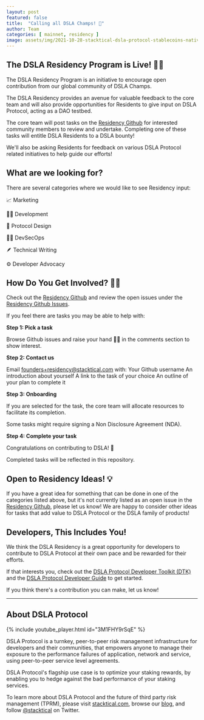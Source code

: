 ```yaml
---
layout: post
featured: false
title:  "Calling all DSLA Champs! 🥊"
author: Team
categories: [ mainnet, residency ]
image: assets/img/2021-10-28-stacktical-dsla-protocol-stablecoins-native-tokens-liquid-staking-october-2021-blockchain-cryptocurrency-fintech-legaltech-insurtech-itsm-slm-sla-defi-nft.jpg
---
```


## The DSLA Residency Program is Live! 🧑‍💻

The DSLA Residency Program is an initiative to encourage open contribution from our global community of DSLA Champs. 

The DSLA Residency provides an avenue for valuable feedback to the core team and will also provide opportunities for Residents to give input on DSLA Protocol, acting as a DAO testbed.

The core team will post tasks on the [Residency Github](https://github.com/Stacktical/stacktical-dsla-residency) for interested community members to review and undertake. Completing one of these tasks will entitle DSLA Residents to a DSLA bounty!

We'll also be asking Residents for feedback on various DSLA Protocol related initiatives to help guide our efforts!

## What are we looking for?

There are several categories where we would like to see Residency input:

📈 Marketing

👩‍💻 Development

🧪 Protocol Design

👨‍💻 DevSecOps

🪶 Technical Writing

⚙️ Developer Advocacy

## How Do You Get Involved? 🙋‍♂️

Check out the [Residency Github](https://github.com/Stacktical/stacktical-dsla-residency) and review the open issues under the [Residency Github Issues](https://github.com/Stacktical/stacktical-dsla-residency/issues).

If you feel there are tasks you may be able to help with:

**Step 1: Pick a task**

Browse Github issues and raise your hand 🙋‍♂️ in the comments section to show interest.

**Step 2: Contact us**

Email [founders+residency@stacktical.com](mailto:founders+residency@stacktical.com) with:
Your Github username
An introduction about yourself
A link to the task of your choice
An outline of your plan to complete it

**Step 3: Onboarding**

If you are selected for the task, the core team will allocate resources to facilitate its completion.

Some tasks might require signing a Non Disclosure Agreement (NDA).

**Step 4: Complete your task**

Congratulations on contributing to DSLA! 🎉

Completed tasks will be reflected in this repository.

## Open to Residency Ideas! 💡

If you have a great idea for something that can be done in one of the categories listed above, but it's not currently listed as an open issue in the [Residency Github](https://github.com/Stacktical/stacktical-dsla-residency), please let us know! We are happy to consider other ideas for tasks that add value to DSLA Protocol or the DSLA family of products!

## **Developers**, This Includes You!

We think the DSLA Residency is a great opportunity for developers to contribute to DSLA Protocol at their own pace and be rewarded for their efforts.

If that interests you, check out the [DSLA Protocol Developer Toolkit (DTK)](https://github.com/Stacktical/stacktical-dsla-developer-toolkit) and the [DSLA Protocol Developer Guide](https://readme.stacktical.com/developer-guide/) to get started.

If you think there's a contribution you can make, let us know!

---

## About DSLA Protocol

{% include youtube_player.html id="3M1FHY9rSqE" %}

DSLA Protocol is a turnkey, peer-to-peer risk management infrastructure for developers and their communities, that empowers anyone to manage their exposure to the performance failures of application, network and service, using peer-to-peer service level agreements.

DSLA Protocol's flagship use case is to optimize your staking rewards, by enabling you to hedge against the bad performance of your staking services.

To learn more about DSLA Protocol and the future of third party risk management (TPRM), please visit [stacktical.com](https://stacktical.com), browse our [blog](https://blog.stacktical.com), and follow [@stacktical](https://twitter.com/Stacktical) on Twitter.
